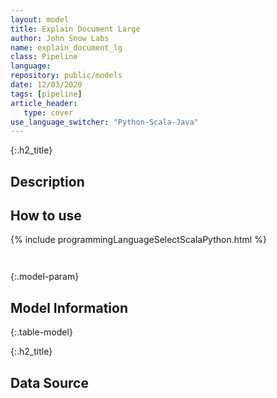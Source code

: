```yaml
---
layout: model
title: Explain Document Large
author: John Snow Labs
name: explain_document_lg
class: Pipeline
language: 
repository: public/models
date: 12/03/2020
tags: [pipeline]
article_header:
   type: cover
use_language_switcher: "Python-Scala-Java"
---
```


{:.h2_title}
## Description 






## How to use 
<div class="tabs-box" markdown="1">

{% include programmingLanguageSelectScalaPython.html %}

```python

```

```scala

```
</div>



{:.model-param}
## Model Information
{:.table-model}





{:.h2_title}
## Data Source


